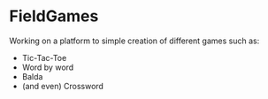 # FieldGames

Working on a platform to simple creation of different games such as:
* Tic-Tac-Toe
* Word by word
* Balda
* (and even) Crossword
